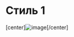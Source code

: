 # Стиль 1
[center]![image](https://github.com/akechipls/mcfujiwaraStyles/assets/81432836/83667d39-aa06-4017-a93c-fa2006391001)[/center]
